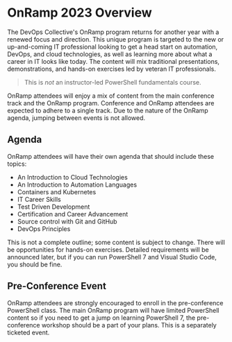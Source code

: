 # OnRamp 2023 Overview

The DevOps Collective's OnRamp program returns for another year with a renewed focus and direction. This unique program is targeted to the new or up-and-coming IT professional looking to get a head start on automation, DevOps, and cloud technologies, as well as learning more about what a career in IT looks like today. The content will mix traditional presentations, demonstrations, and hands-on exercises led by veteran IT professionals.

>This is *not* an instructor-led PowerShell fundamentals course.

OnRamp attendees will enjoy a mix of content from the main conference track and the OnRamp program. Conference and OnRamp attendees are expected to adhere to a single track. Due to the nature of the OnRamp agenda, jumping between events is not allowed.

## Agenda

OnRamp attendees will have their own agenda that should include these topics:

+ An Introduction to Cloud Technologies
+ An Introduction to Automation Languages
+ Containers and Kubernetes
+ IT Career Skills
+ Test Driven Development
+ Certification and Career Advancement
+ Source control with Git and GitHub
+ DevOps Principles

This is not a complete outline; some content is subject to change. There will be opportunities for hands-on exercises. Detailed requirements will be announced later, but if you can run PowerShell 7 and Visual Studio Code, you should be fine.

## Pre-Conference Event

OnRamp attendees are strongly encouraged to enroll in the pre-conference PowerShell class. The main OnRamp program will have limited PowerShell content so if you need to get a jump on learning PowerShell 7, the pre-conference workshop should be a part of your plans. This is a separately ticketed event.
